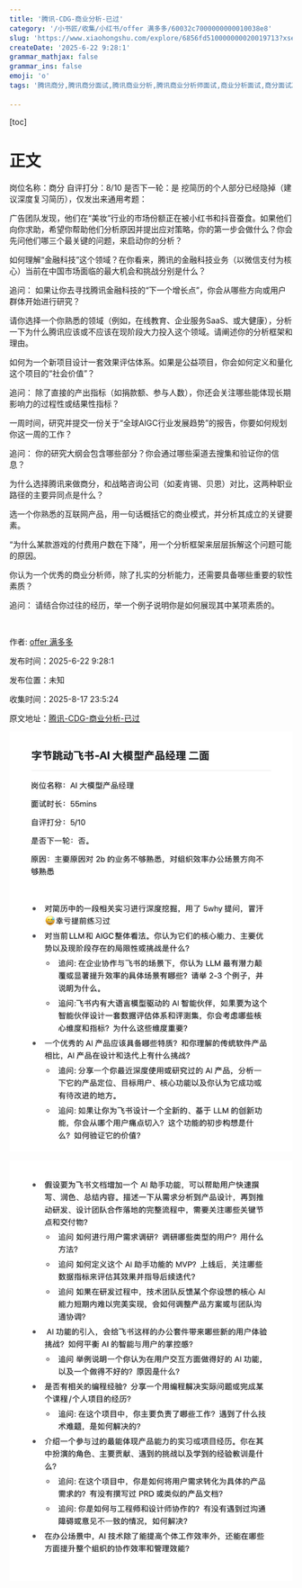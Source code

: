 ```yaml
---
title: '腾讯-CDG-商业分析-已过'
category: '/小书匠/收集/小红书/offer 满多多/60032c7000000000010038e8'
slug: 'https://www.xiaohongshu.com/explore/6856fd510000000020019713?xsec_token=ABrtfy-Da0UJ_m4UBP-fB9R47cezHlXwJzW63oOFG4Xzs=&xsec_source=pc_feed'
createDate: '2025-6-22 9:28:1'
grammar_mathjax: false
grammar_ins: false
emoji: 'o'
tags: '腾讯商分,腾讯商分面试,腾讯商业分析,腾讯商业分析师面试,商业分析面试,商分面试准备,商业分析,美团商业分析,美团商业分析岗面经,腾讯'

---
```



[toc]

# 正文

岗位名称：商分
自评打分：8/10
是否下一轮：是
挖简历的个人部分已经隐掉（建议深度复习简历），仅发出来通用考题：
	
广告团队发现，他们在“美妆”行业的市场份额正在被小红书和抖音蚕食。如果他们向你求助，希望你帮助他们分析原因并提出应对策略，你的第一步会做什么？你会先问他们哪三个最关键的问题，来启动你的分析？
	
如何理解“金融科技”这个领域？在你看来，腾讯的金融科技业务（以微信支付为核心）当前在中国市场面临的最大机会和挑战分别是什么？
	
追问： 如果让你去寻找腾讯金融科技的“下一个增长点”，你会从哪些方向或用户群体开始进行研究？
	
请你选择一个你熟悉的领域（例如，在线教育、企业服务SaaS、或大健康），分析一下为什么腾讯应该或不应该在现阶段大力投入这个领域。请阐述你的分析框架和理由。
	
如何为一个新项目设计一套效果评估体系。如果是公益项目，你会如何定义和量化这个项目的“社会价值”？
	
追问： 除了直接的产出指标（如捐款额、参与人数），你还会关注哪些能体现长期影响力的过程性或结果性指标？
	
一周时间，研究并提交一份关于“全球AIGC行业发展趋势”的报告，你要如何规划你这一周的工作？
	
追问： 你的研究大纲会包含哪些部分？你会通过哪些渠道去搜集和验证你的信息？
	
为什么选择腾讯来做商分，和战略咨询公司（如麦肯锡、贝恩）对比，这两种职业路径的主要异同点是什么？
	
选一个你熟悉的互联网产品，用一句话概括它的商业模式，并分析其成立的关键要素。
	
“为什么某款游戏的付费用户数在下降”，用一个分析框架来层层拆解这个问题可能的原因。
	
你认为一个优秀的商业分析师，除了扎实的分析能力，还需要具备哪些重要的软性素质？
	
追问： 请结合你过往的经历，举一个例子说明你是如何展现其中某项素质的。
	
﻿﻿ ﻿﻿ ﻿﻿ ﻿﻿ ﻿﻿ ﻿﻿ ﻿﻿ ﻿﻿ ﻿﻿ ﻿﻿

作者: [offer 满多多](https://www.xiaohongshu.com/user/profile/60032c7000000000010038e8)

发布时间：2025-6-22 9:28:1

发布位置：未知

收集时间：2025-8-17 23:5:24

原文地址：[腾讯-CDG-商业分析-已过](https://www.xiaohongshu.com/explore/6856fd510000000020019713?xsec_token=ABrtfy-Da0UJ_m4UBP-fB9R47cezHlXwJzW63oOFG4Xzs=&xsec_source=pc_feed) 


![1](./images/1.jpg)

![2](./images/2.jpg)

